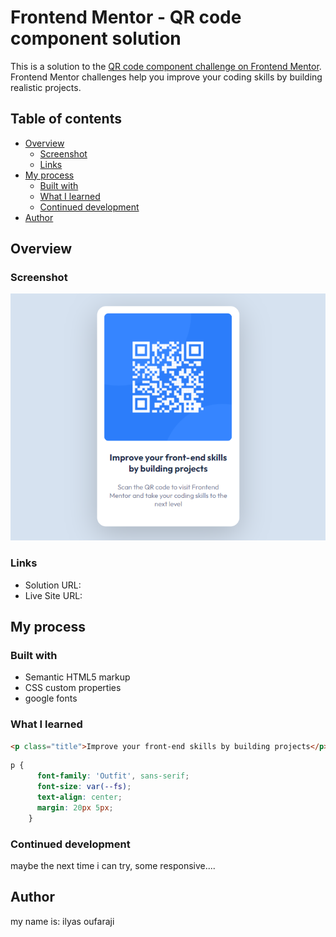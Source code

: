 # Frontend Mentor - QR code component solution

This is a solution to the [QR code component challenge on Frontend Mentor](https://www.frontendmentor.io/challenges/qr-code-component-iux_sIO_H). Frontend Mentor challenges help you improve your coding skills by building realistic projects. 

## Table of contents

- [Overview](#overview)
  - [Screenshot](#screenshot)
  - [Links](#links)
- [My process](#my-process)
  - [Built with](#built-with)
  - [What I learned](#what-i-learned)
  - [Continued development](#continued-development)
- [Author](#author)


## Overview

### Screenshot

![](./screenshot.png)

### Links

- Solution URL: 
- Live Site URL: 

## My process

### Built with

- Semantic HTML5 markup
- CSS custom properties
- google fonts


### What I learned

```html
<p class="title">Improve your front-end skills by building projects</p>
```
```css
p {
      font-family: 'Outfit', sans-serif;
      font-size: var(--fs);
      text-align: center;
      margin: 20px 5px;
    }
```
### Continued development

maybe the next time i can try, some responsive....


## Author

my name is: ilyas oufaraji
